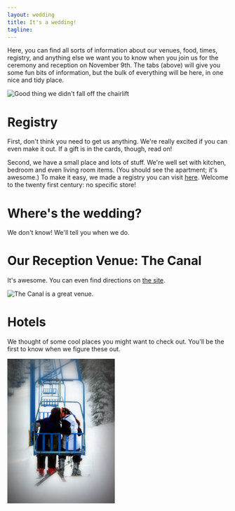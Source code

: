 ```yaml
---
layout: wedding
title: It's a wedding!
tagline:
---
```


Here, you can find all sorts of information about our venues, food, times,
registry, and anything else we want you to know when you join us for the
ceremony and reception on November 9th. The tabs (above) will give you some
fun bits of information, but the bulk of everything will be here, in one nice
and tidy place.

<img alt="Good thing we didn't fall off the chairlift" 
class="round-corners centered"
src="/static/images_wedding_site/P1000129.JPG" width="414"
height="311">

# Registry
First, don't think you need to get us anything. We're really excited if you
can even make it out. If a gift is in the cards, though, read on!

Second, we have a small place and lots of stuff.  We're well set with kitchen,
bedroom and even living room items.  (You should see the apartment; it's
awesome.) To make it easy, we made a registry you can visit
[here](http://www.myregistry.com/visitors/giftlist.aspx?sid=764054a1-7730-4ee4-b214-b324cd19be00).
Welcome to the twenty first century: no specific store!

# Where's the wedding?
We don't know!  We'll tell you when we do.

# Our Reception Venue: The Canal
It's awesome. You can even find directions on [the site](http://www.thecanalseattle.com/index.htm).

<img alt="The Canal is a great venue." class="round-corners centered"
src="/static/images_wedding_site/2013_Wedding_Venue_Tours_019.JPG" 
width="500" height="330">

# Hotels
We thought of some cool places you might want to check out. You'll be the first
to know when we figure these out.

<img alt="Good thing we didn't fall off the chairlift" 
class="round-corners centered"
src="/static/images_wedding_site/2011_Spring_Break_072A.jpg" width="245"
height="330">
